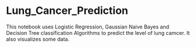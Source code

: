 # Lung_Cancer_Prediction
This notebook uses Logistic Regression, Gaussian Naive Bayes and Decision Tree classification Algorithms to predict the level of lung camcer. It also visualizes some data.
